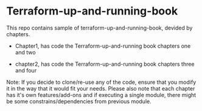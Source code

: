 # Terraform-up-and-running-book

This repo contains sample of terraform-up-and-running-book, devided by chapters.

- Chapter1, has code the Terraform-up-and-running book chapters one and two

- chapter2, has code the Terraform-up-and-running book chapters three and four

Note: If you decide to clone/re-use any of the code, ensure that you modify it in the way that it would fit your needs. Please also note that each chapter has it's own features/add-ons and if executing a single module, there might be some constrains/dependencies from previous module.
